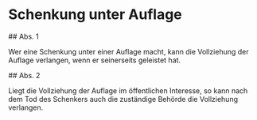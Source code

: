 # Schenkung unter Auflage



\#\# Abs. 1

 Wer eine Schenkung unter einer Auflage macht, kann die Vollziehung der Auflage verlangen, wenn er seinerseits geleistet hat.

\#\# Abs. 2

 Liegt die Vollziehung der Auflage im öffentlichen Interesse, so kann nach dem Tod des Schenkers auch die zuständige Behörde die Vollziehung verlangen. 

